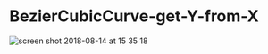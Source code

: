 # BezierCubicCurve-get-Y-from-X

![screen shot 2018-08-14 at 15 35 18](https://user-images.githubusercontent.com/32716620/44092409-0a354540-9fd9-11e8-8cb9-f8e92cf603b7.png)
